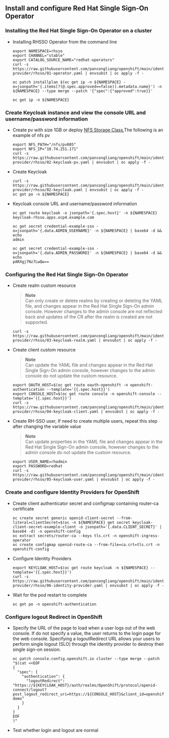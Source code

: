 ## Install and configure Red Hat Single Sign-On Operator


### Installing the Red Hat Single Sign-On Operator on a cluster

* Installing RHSSO Operator from the command line
  ```
  export NAMESPACE=rhsso
  export CHANNEL="stable"
  export CATALOG_SOURCE_NAME="redhat-operators"  
  curl -s https://raw.githubusercontent.com/pancongliang/openshift/main/identity-provider/rhsso/01-operator.yaml | envsubst | oc apply -f -

  oc patch installplan $(oc get ip -n ${NAMESPACE} -o=jsonpath='{.items[?(@.spec.approved==false)].metadata.name}') -n ${NAMESPACE} --type merge --patch '{"spec":{"approved":true}}'

  oc get ip -n ${NAMESPACE}
  ```

### Create Keycloak instance and view the console URL and username/password information

* Create pv with size 1GB or deploy [NFS Storage Class](https://github.com/pancongliang/openshift/blob/main/storage/nfs-storageclass/readme.md),The following is an example of nfs pv
  
  ```
  export NFS_PATH="/nfs/pv005"
  export NFS_IP="10.74.251.171"
  curl -s https://raw.githubusercontent.com/pancongliang/openshift/main/identity-provider/rhsso/02-keycloak-pv.yaml | envsubst | oc apply -f -
  ```
  
* Create Keycloak
  ```
  curl -s https://raw.githubusercontent.com/pancongliang/openshift/main/identity-provider/rhsso/02-keycloak.yaml | envsubst | oc apply -f -
  oc get po -n ${NAMESPACE}
  ```
  
* Keycloak console URL and username/password information
  ```
  oc get route keycloak -o jsonpath='{.spec.host}' -n ${NAMESPACE}
  keycloak-rhsso.apps.ocp4.example.com

  oc get secret credential-example-sso -o=jsonpath='{.data.ADMIN_USERNAME}' -n ${NAMESPACE} | base64 -d && echo
  admin
  
  oc get secret credential-example-sso -o=jsonpath='{.data.ADMIN_PASSWORD}' -n ${NAMESPACE} | base64 -d && echo
  pARXgj7Nz7LwQw==
  ```
  
### Configuring the Red Hat Single Sign-On Operator

* Create realm custom resource
  > **Note**  
  > Can only create or delete realms by creating or deleting the YAML file, and changes appear in the Red Hat Single Sign-On admin console.
  > However changes to the admin console are not reflected back and updates of the CR after the realm is created are not supported.

  ```  
  curl -s https://raw.githubusercontent.com/pancongliang/openshift/main/identity-provider/rhsso/03-keycloak-realm.yaml | envsubst | oc apply -f -
  ```

* Create client custom resource
  > **Note**  
  > Can update the YAML file and changes appear in the Red Hat Single Sign-On admin console,
  > however changes to the admin console do not update the custom resource.
  ```
  export OAUTH_HOST=$(oc get route oauth-openshift -n openshift-authentication --template='{{.spec.host}}')
  export CONSOLE_HOST=$(oc get route console -n openshift-console --template='{{.spec.host}}')
  curl -s https://raw.githubusercontent.com/pancongliang/openshift/main/identity-provider/rhsso/04-keycloak-client.yaml | envsubst | oc apply -f -
  ```
  
* Create RH-SSO user, If need to create multiple users, repeat this step after changing the variable value
  > **Note**  
  > Can update properties in the YAML file and changes appear in the Red Hat Single Sign-On admin console,
  > however changes to the admin console do not update the custom resource.
  ```
  export USER_NAME=rhadmin
  export PASSWORD=redhat
  curl -s https://raw.githubusercontent.com/pancongliang/openshift/main/identity-provider/rhsso/05-keycloak-user.yaml | envsubst | oc apply -f -
  ```

### Create and configure Identity Providers for OpenShift

* Create client authenticator secret and configmap containing router-ca certificate
  ```
  oc create secret generic openid-client-secret --from-literal=clientSecret=$(oc -n ${NAMESPACE} get secret keycloak-client-secret-example-client -o jsonpath='{.data.CLIENT_SECRET}' | base64 -d) -n openshift-config
  oc extract secrets/router-ca --keys tls.crt -n openshift-ingress-operator
  oc create configmap openid-route-ca --from-file=ca.crt=tls.crt -n openshift-config
  ```

* Configure Identity Providers
  ```
  export KEYCLOAK_HOST=$(oc get route keycloak -n ${NAMESPACE} --template='{{.spec.host}}')
  curl -s https://raw.githubusercontent.com/pancongliang/openshift/main/identity-provider/rhsso/06-identity-provider.yaml | envsubst | oc apply -f -
  ```

* Wait for the pod restart to complete
  ```
  oc get po -n openshift-authentication
  ```

### Configure logout Redirect in OpenShift
* Specify the URL of the page to load when a user logs out of the web console.
  If do not specify a value, the user returns to the login page for the web console.
  Specifying a logoutRedirect URL allows your users to perform single logout (SLO) through the identity provider to destroy their single sign-on session.

  ```
  oc patch console.config.openshift.io cluster --type merge --patch "$(cat <<EOF
  {
    "spec": {
      "authentication": {
        "logoutRedirect": "https://${KEYCLOAK_HOST}/auth/realms/OpenShift/protocol/openid-connect/logout?post_logout_redirect_uri=https://${CONSOLE_HOST}&client_id=openshift-demo"
      }
    }
  }
  EOF
  )"
  ```

* Test whether login and logout are normal
  
